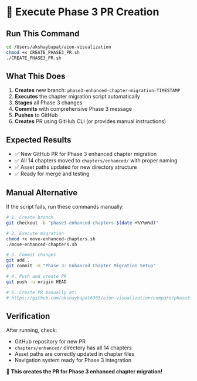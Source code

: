 # 🚀 Execute Phase 3 PR Creation

## Run This Command

```bash
cd /Users/akshaybapat/aion-visualization
chmod +x CREATE_PHASE3_PR.sh
./CREATE_PHASE3_PR.sh
```

## What This Does

1. **Creates** new branch: `phase3-enhanced-chapter-migration-TIMESTAMP`
2. **Executes** the chapter migration script automatically
3. **Stages** all Phase 3 changes
4. **Commits** with comprehensive Phase 3 message
5. **Pushes** to GitHub
6. **Creates** PR using GitHub CLI (or provides manual instructions)

## Expected Results

- ✅ New GitHub PR for Phase 3 enhanced chapter migration
- ✅ All 14 chapters moved to `chapters/enhanced/` with proper naming
- ✅ Asset paths updated for new directory structure
- ✅ Ready for merge and testing

## Manual Alternative

If the script fails, run these commands manually:

```bash
# 1. Create branch
git checkout -b "phase3-enhanced-chapters-$(date +%Y%m%d)"

# 2. Execute migration
chmod +x move-enhanced-chapters.sh
./move-enhanced-chapters.sh

# 3. Commit changes
git add .
git commit -m "Phase 3: Enhanced Chapter Migration Setup"

# 4. Push and create PR
git push -u origin HEAD

# 5. Create PR manually at:
# https://github.com/akshaybapat6365/aion-visualization/compare/phase3-enhanced-chapters-BRANCH
```

## Verification

After running, check:
- GitHub repository for new PR
- `chapters/enhanced/` directory has all 14 chapters
- Asset paths are correctly updated in chapter files
- Navigation system ready for Phase 3 integration

🎯 **This creates the PR for Phase 3 enhanced chapter migration!**